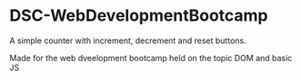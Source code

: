 # DSC-WebDevelopmentBootcamp

A simple counter with increment, decrement and reset buttons.

Made for the web dveelopment bootcamp held on the topic DOM and basic JS
